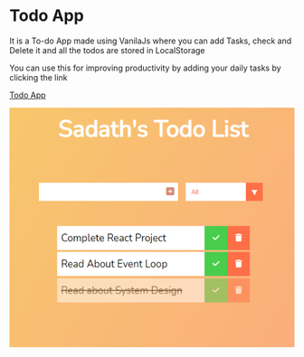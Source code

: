 # Todo App

It is a To-do App made using VanilaJs where you can add Tasks, check and Delete it and all the todos are stored in LocalStorage

You can use this for improving productivity by adding your daily tasks by clicking the link

[Todo App](https://sadath-todo-app.netlify.app/)

![Todo App](image\sadath-todo-app.PNG)
